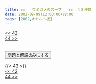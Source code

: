 ```yaml
---
title: ★★　　ウミガメのスープ　　★★　４３杯目
date: 2002-09-09T12:00:00+09:00
tags: [2002,オカルト板]
---
```

<div class="th_left"><a href="../42"><< 42</a></div>
<div class="th_right"><a href="../44">44 >></a></div>
<br><br>
<script src="../../js/cupsoup.js"></script>
<form>
<input type="button" value="問題と解説のみにする" onClick="toggleCupsoup()">
</form>
{{< 43 >}}
<div class="th_left"><a href="../42"><< 42</a></div>
<div class="th_right"><a href="../44">44 >></a></div>